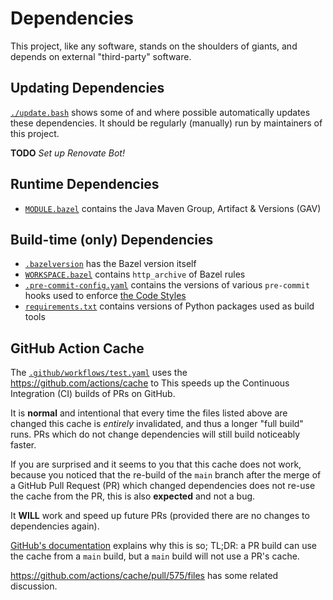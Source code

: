 <!--
    SPDX-License-Identifier: Apache-2.0

    Copyright 2023 The Enola <https://enola.dev> Authors

    Licensed under the Apache License, Version 2.0 (the "License");
    you may not use this file except in compliance with the License.
    You may obtain a copy of the License at

        https://www.apache.org/licenses/LICENSE-2.0

    Unless required by applicable law or agreed to in writing, software
    distributed under the License is distributed on an "AS IS" BASIS,
    WITHOUT WARRANTIES OR CONDITIONS OF ANY KIND, either express or implied.
    See the License for the specific language governing permissions and
    limitations under the License.
-->

# Dependencies

This project, like any software, stands on the shoulders of giants, and depends on external "third-party" software.

## Updating Dependencies

[`./update.bash`](../../update.bash) shows some of and where possible automatically updates these dependencies.
It should be regularly (manually) run by maintainers of this project.

**TODO** _Set up Renovate Bot!_

## Runtime Dependencies

* [`MODULE.bazel`](../../MODULE.bazel) contains the Java Maven Group, Artifact & Versions (GAV)

## Build-time (only) Dependencies

* [`.bazelversion`](../../.bazelversion) has the Bazel version itself
* [`WORKSPACE.bazel`](../../WORKSPACE.bazel) contains `http_archive` of Bazel rules
* [`.pre-commit-config.yaml`](../../.pre-commit-config.yaml) contains the versions of various `pre-commit` hooks used to enforce [the Code Styles](style.md)
* [`requirements.txt`](../../requirements.txt) contains versions of Python packages used as build tools

## GitHub Action Cache

The [`.github/workflows/test.yaml`](../../.github/workflows/test.yaml) uses the
https://github.com/actions/cache to
This speeds up the Continuous Integration (CI) builds of PRs on GitHub.

It is **normal** and intentional that every time the files listed above are changed this cache is _entirely_ invalidated, and thus a longer "full build" runs. PRs which do not change dependencies will still build noticeably faster.

If you are surprised and it seems to you that this cache does not work, because you noticed that the
re-build of the `main` branch after the merge of a GitHub Pull Request (PR) which changed dependencies
does not re-use the cache from the PR, this is also **expected** and not a bug.

It **WILL** work and speed up future PRs (provided there are no changes to dependencies again).

[GitHub's documentation](https://docs.github.com/en/actions/using-workflows/caching-dependencies-to-speed-up-workflows#restrictions-for-accessing-a-cache)
explains why this is so; TL;DR: a PR build can use the cache from a `main` build, but a `main` build will not use a PR's cache.

https://github.com/actions/cache/pull/575/files has some related discussion.
